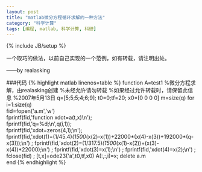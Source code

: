```yaml
---
layout: post
title: "matlab微分方程循环求解的一种方法"
category: "科学计算"
tags: [编程, matlab, 科学计算, 科研]
---
```

{% include JB/setup %}

一个取巧的做法，以前自己实现的一个范例，如有转载，请注明出处。

——by realasking

###代码
{% highlight matlab linenos=table %}
function A=test1
%微分方程求解，由realasking创建
%未经允许请勿转载
%如果经过允许转载时，请保留此信息
%2007年5月13日
q=[5;5;5;4;6;9];
t0=0;tf=20;
x0=[0 0 0 0]
m=size(q)
for i=1:size(q)  
fid=fopen('a.m','w')  
fprintf(fid,'function xdot=a(t,x)\n');  
fprintf(fid,'q=%d;\n',q(i,1));  
fprintf(fid,'xdot=zeros(4,1);\n');  
fprintf(fid,'xdot(1)=(1/45.4)*(1500*(x(2)-x(1))+22000*(x(4)-x(3))+192000*(q-x(3)));\n') ;
fprintf(fid,'xdot(2)=(1/317.5)*(1500*(x(1)-x(2))+(x(3)-x(4))*22000);\n') ;
fprintf(fid,'xdot(3)=x(1);\n') ;
fprintf(fid,'xdot(4)=x(2);\n') ;
fclose(fid) ;
[t,x]=ode23('a',t0,tf,x0)
A(:,:,i)=x;
delete a.m  
end 
{% endhighlight %}


